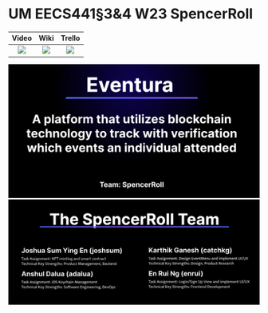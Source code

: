 # UM EECS441§3&4 W23 SpencerRoll

| Video  |  Wiki |  Trello  |
|:-----:|:-----:|:--------:|
|[<img src="https://eecs441.eecs.umich.edu/img/admin/video.png">][video_page]|[<img src="https://eecs441.eecs.umich.edu/img/admin/wiki.png">][wiki_page]|[<img src="https://eecs441.eecs.umich.edu/img/admin/trello.png">][agile_page]|

![Elevator Pitch](https://raw.githubusercontent.com/rey0317/SpencerRoll/main/.github/images/ElevatorPitch.png) <!-- MUST be placed in user-images.githubusercontent.com -->
![Team](/assets/Team.png)

[video_page]: https://vimeo.com/818957525/0cd63c068a
[wiki_page]: https://github.com/rey0317/SpencerRoll
[agile_page]: https://trello.com/b/q9V12Mgb/spencerroll

